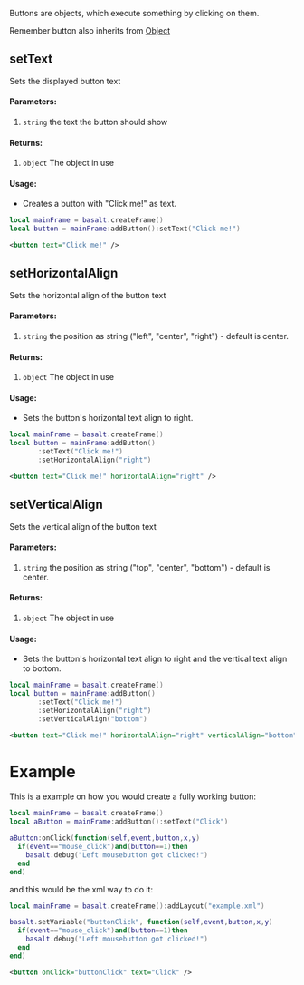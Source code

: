 Buttons are objects, which execute something by clicking on them.<br>

Remember button also inherits from [Object](objects/Object.md)

## setText
Sets the displayed button text
#### Parameters: 
1. `string` the text the button should show

#### Returns:
1. `object` The object in use

#### Usage:
* Creates a button with "Click me!" as text.
```lua
local mainFrame = basalt.createFrame()
local button = mainFrame:addButton():setText("Click me!")
```
```xml
<button text="Click me!" />
```

## setHorizontalAlign
Sets the horizontal align of the button text

#### Parameters: 
1. `string` the position as string ("left", "center", "right") - default is center.

#### Returns:
1. `object` The object in use

#### Usage:
* Sets the button's horizontal text align to right. 
```lua
local mainFrame = basalt.createFrame()
local button = mainFrame:addButton()
       :setText("Click me!")
       :setHorizontalAlign("right")
```
```xml
<button text="Click me!" horizontalAlign="right" />
```

## setVerticalAlign
Sets the vertical align of the button text

#### Parameters: 
1. `string` the position as string ("top", "center", "bottom") - default is center.

#### Returns:
1. `object` The object in use

#### Usage:
* Sets the button's horizontal text align to right and the vertical text align to bottom. 
```lua
local mainFrame = basalt.createFrame()
local button = mainFrame:addButton()
       :setText("Click me!")
       :setHorizontalAlign("right")
       :setVerticalAlign("bottom")
```
```xml
<button text="Click me!" horizontalAlign="right" verticalAlign="bottom" />
```

# Example
This is a example on how you would create a fully working button:
```lua
local mainFrame = basalt.createFrame()
local aButton = mainFrame:addButton():setText("Click")

aButton:onClick(function(self,event,button,x,y)
  if(event=="mouse_click")and(button==1)then
    basalt.debug("Left mousebutton got clicked!")
  end
end)
```

and this would be the xml way to do it:
```lua
local mainFrame = basalt.createFrame():addLayout("example.xml")

basalt.setVariable("buttonClick", function(self,event,button,x,y)
  if(event=="mouse_click")and(button==1)then
    basalt.debug("Left mousebutton got clicked!")
  end
end)
```
```xml
<button onClick="buttonClick" text="Click" />
```